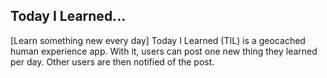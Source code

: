 Today I Learned...
---
[Learn something new every day]
Today I Learned (TIL) is a geocached human experience app. With it, users can post one new thing they learned per day. Other users are then notified of the post.